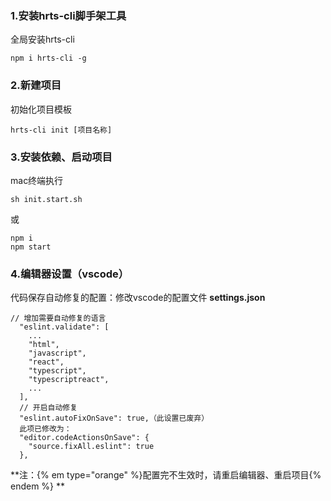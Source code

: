 
### 1.安装hrts-cli脚手架工具
全局安装hrts-cli
```
npm i hrts-cli -g
```
### 2.新建项目
初始化项目模板
```
hrts-cli init [项目名称]
```
### 3.安装依赖、启动项目
mac终端执行
```
sh init.start.sh
```
或
```
npm i
npm start
```
### 4.编辑器设置（vscode）
代码保存自动修复的配置：修改vscode的配置文件 **settings.json**
```
// 增加需要自动修复的语言
  "eslint.validate": [
    ...
    "html",
    "javascript",
    "react",
    "typescript",
    "typescriptreact",
    ...
  ],
  // 开启自动修复
  "eslint.autoFixOnSave": true,（此设置已废弃）
  此项已修改为：
  "editor.codeActionsOnSave": {
    "source.fixAll.eslint": true
  },
```

**注：{% em type="orange" %}配置完不生效时，请重启编辑器、重启项目{% endem %} **
